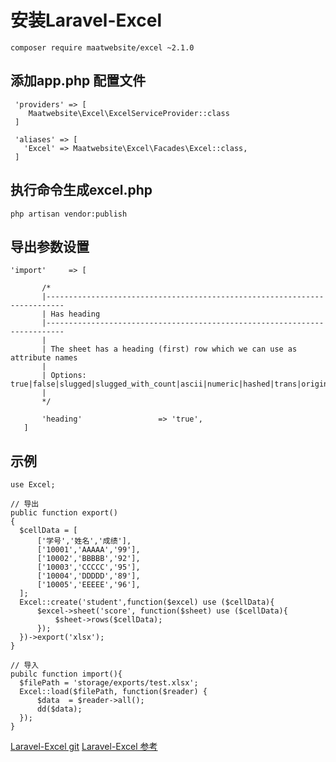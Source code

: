 # 安装Laravel-Excel
```
composer require maatwebsite/excel ~2.1.0
```

## 添加app.php 配置文件
```
 'providers' => [
    Maatwebsite\Excel\ExcelServiceProvider::class
 ]

 'aliases' => [
   'Excel' => Maatwebsite\Excel\Facades\Excel::class,
 ]

```

## 执行命令生成excel.php

```
php artisan vendor:publish
```

## 导出参数设置
```
'import'     => [

       /*
       |--------------------------------------------------------------------------
       | Has heading
       |--------------------------------------------------------------------------
       |
       | The sheet has a heading (first) row which we can use as attribute names
       |
       | Options: true|false|slugged|slugged_with_count|ascii|numeric|hashed|trans|original
       |
       */

       'heading'                 => 'true',
   ]       
```

## 示例
```
use Excel;

// 导出
public function export()
{
  $cellData = [
      ['学号','姓名','成绩'],
      ['10001','AAAAA','99'],
      ['10002','BBBBB','92'],
      ['10003','CCCCC','95'],
      ['10004','DDDDD','89'],
      ['10005','EEEEE','96'],
  ];
  Excel::create('student',function($excel) use ($cellData){
      $excel->sheet('score', function($sheet) use ($cellData){
          $sheet->rows($cellData);
      });
  })->export('xlsx');
}

// 导入
pubilc function import(){
  $filePath = 'storage/exports/test.xlsx';
  Excel::load($filePath, function($reader) {
      $data  = $reader->all();
      dd($data);
  });
}
```


[Laravel-Excel git](https://github.com/tymondesigns/jwt-auth/blob/develop/README.md)
[Laravel-Excel 参考](https://github.com/zircote/swagger-php)
